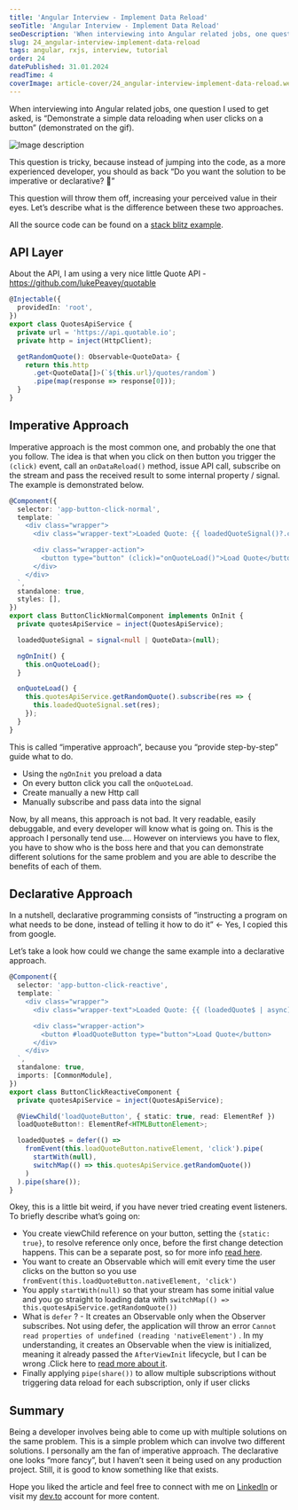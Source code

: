 ```yaml
---
title: 'Angular Interview - Implement Data Reload'
seoTitle: 'Angular Interview - Implement Data Reload'
seoDescription: 'When interviewing into Angular related jobs, one question I used to get asked, is “Demonstrate a...'
slug: 24_angular-interview-implement-data-reload
tags: angular, rxjs, interview, tutorial
order: 24
datePublished: 31.01.2024
readTime: 4
coverImage: article-cover/24_angular-interview-implement-data-reload.webp
---
```


When interviewing into Angular related jobs, one question I used to get asked, is “Demonstrate a simple data reloading when user clicks on a button” (demonstrated on the gif).

![Image description](https://dev-to-uploads.s3.amazonaws.com/uploads/articles/nfejshzdmijhx0l58zki.gif)

This question is tricky, because instead of jumping into the code, as a more experienced developer, you should as back “Do you want the solution to be imperative or declarative? 🤔”

This question will throw them off, increasing your perceived value in their eyes. Let’s describe what is the difference between these two approaches.

All the source code can be found on a [stack blitz example](https://stackblitz.com/edit/stackblitz-starters-hlnvxn).

## API Layer

About the API, I am using a very nice little Quote API - https://github.com/lukePeavey/quotable

```typescript
@Injectable({
  providedIn: 'root',
})
export class QuotesApiService {
  private url = 'https://api.quotable.io';
  private http = inject(HttpClient);

  getRandomQuote(): Observable<QuoteData> {
    return this.http
      .get<QuoteData[]>(`${this.url}/quotes/random`)
      .pipe(map(response => response[0]));
  }
}
```

## Imperative Approach

Imperative approach is the most common one, and probably the one that you follow. The idea is that when you click on then button you trigger the `(click)` event, call an `onDataReload()` method, issue API call, subscribe on the stream and pass the received result to some internal property / signal. The example is demonstrated below.

```typescript
@Component({
  selector: 'app-button-click-normal',
  template: `
    <div class="wrapper">
      <div class="wrapper-text">Loaded Quote: {{ loadedQuoteSignal()?.content }}</div>

      <div class="wrapper-action">
        <button type="button" (click)="onQuoteLoad()">Load Quote</button>
      </div>
    </div>
  `,
  standalone: true,
  styles: [],
})
export class ButtonClickNormalComponent implements OnInit {
  private quotesApiService = inject(QuotesApiService);

  loadedQuoteSignal = signal<null | QuoteData>(null);

  ngOnInit() {
    this.onQuoteLoad();
  }

  onQuoteLoad() {
    this.quotesApiService.getRandomQuote().subscribe(res => {
      this.loadedQuoteSignal.set(res);
    });
  }
}
```

This is called “imperative approach”, because you “provide step-by-step” guide what to do.

- Using the `ngOnInit` you preload a data
- On every button click you call the `onQuoteLoad`.
- Create manually a new Http call
- Manually subscribe and pass data into the signal

Now, by all means, this approach is not bad. It very readable, easily debuggable, and every developer will know what is going on. This is the approach I personally tend use…. However on interviews you have to flex, you have to show who is the boss here and that you can demonstrate different solutions for the same problem and you are able to describe the benefits of each of them.

## Declarative Approach

In a nutshell, declarative programming consists of ”instructing a program on what needs to be done, instead of telling it how to do it” ← Yes, I copied this from google.

Let’s take a look how could we change the same example into a declarative approach.

```typescript
@Component({
  selector: 'app-button-click-reactive',
  template: `
    <div class="wrapper">
      <div class="wrapper-text">Loaded Quote: {{ (loadedQuote$ | async)?.content }}</div>

      <div class="wrapper-action">
        <button #loadQuoteButton type="button">Load Quote</button>
      </div>
    </div>
  `,
  standalone: true,
  imports: [CommonModule],
})
export class ButtonClickReactiveComponent {
  private quotesApiService = inject(QuotesApiService);

  @ViewChild('loadQuoteButton', { static: true, read: ElementRef })
  loadQuoteButton!: ElementRef<HTMLButtonElement>;

  loadedQuote$ = defer(() =>
    fromEvent(this.loadQuoteButton.nativeElement, 'click').pipe(
      startWith(null),
      switchMap(() => this.quotesApiService.getRandomQuote())
    )
  ).pipe(share());
}
```

Okey, this is a little bit weird, if you have never tried creating event listeners. To briefly describe what’s going on:

- You create viewChild reference on your button, setting the `{static: true}`, to resolve reference only once, before the first change detection happens. This can be a separate post, so for more info [read here](https://stackoverflow.com/questions/56359504/how-should-i-use-the-new-static-option-for-viewchild-in-angular-8).
- You want to create an Observable which will emit every time the user clicks on the button so you use `fromEvent(this.loadQuoteButton.nativeElement, 'click')`
- You apply `startWith(null)` so that your stream has some initial value and you go straight to loading data with `switchMap(() => this.quotesApiService.getRandomQuote())`
- What is `defer` ? - It creates an Observable only when the Observer subscribes. Not using defer, the application will throw an error `Cannot read properties of undefined (reading 'nativeElement')` . In my understanding, it creates an Observable when the view is initialized, meaning it already passed the `AfterViewInit` lifecycle, but I can be wrong .Click here to [read more about it](https://stackoverflow.com/a/57278481).
- Finally applying `pipe(share())` to allow multiple subscriptions without triggering data reload for each subscription, only if user clicks

## Summary

Being a developer involves being able to come up with multiple solutions on the same problem. This is a simple problem which can involve two different solutions. I personally am the fan of imperative approach. The declarative one looks “more fancy”, but I haven’t seen it being used on any production project. Still, it is good to know something like that exists.

Hope you liked the article and feel free to connect with me on [LinkedIn](https://www.linkedin.com/in/eduard-krivanek) or visit my [dev.to](https://dev.to/krivanek06) account for more content.
